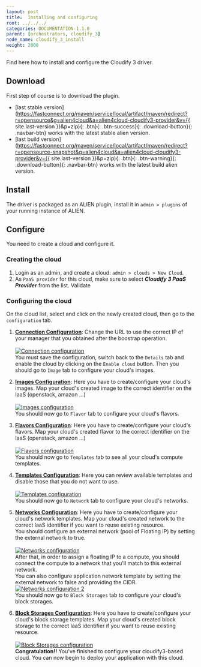 ```yaml
---
layout: post
title:  Installing and configuring
root: ../../../
categories: DOCUMENTATION-1.1.0
parent: [orchestrators, cloudify_3]
node_name: cloudify_3_install
weight: 2000
---
```


Find here how to install and configure the Cloudify 3 driver.

## Download ##
First step of course is to download the plugin.

* [last stable version](https://fastconnect.org/maven/service/local/artifact/maven/redirect?r=opensource&g=alien4cloud&a=alien4cloud-cloudify3-provider&v={{ site.last-version }}&p=zip){: .btn}{: .btn-success}{: .download-button}{: .navbar-btn} works with the latest stable alien version.
* [last build version](https://fastconnect.org/maven/service/local/artifact/maven/redirect?r=opensource-snapshot&g=alien4cloud&a=alien4cloud-cloudify3-provider&v={{ site.last-version }}&p=zip){: .btn}{: .btn-warning}{: .download-button}{: .navbar-btn} works with the latest build alien version.

## Install ##
The driver is packaged as an ALIEN plugin, install it in `admin > plugins` of your running instance of ALIEN.

## Configure ##
You need to create a cloud and configure it.

### Creating the cloud ###
1. Login as an admin, and create a cloud: `admin > clouds > New Cloud`.
2. As `PaaS provider` for this cloud, make sure to select ***Cloudify 3 PaaS Provider*** from the list. Validate

### Configuring the cloud ###
On the cloud list, select and click on the newly created cloud, then go to the `configuration` tab.

1. **<u>Connection Configuration</u>**: Change the URL to use the correct IP of your manager that you obtained after the boostrap operation.<br><br>
[![Connection configuration][config_cloud_cloudifyConUrl]][config_cloud_cloudifyConUrl]<br>
You must save the configuration, switch back to the `Details` tab and enable the cloud by clicking on the `Enable cloud` button. Then you should go to `Image` tab to configure your cloud's images.

2. **<u>Images Configuration</u>**: Here you have to create/configure your cloud's images. Map your cloud's created image to the correct identifier on the IaaS (openstack, amazon ...)<br><br>
[![Images configuration][config_cloud_cloudifyImage]][config_cloud_cloudifyImage]<br>
You should now go to `Flavor` tab to configure your cloud's flavors.

3. **<u>Flavors Configuration</u>**: Here you have to create/configure your cloud's flavors. Map your cloud's created flavor to the correct identifier on the IaaS (openstack, amazon ...)<br><br>
[![Flavors configuration][config_cloud_cloudifyFlavor]][config_cloud_cloudifyFlavor]<br>
You should now go to `Templates` tab to see all your cloud's compute templates.

4. **<u>Templates Configuration</u>**: Here you can review available templates and disable those that you do not want to use.<br><br>
[![Templates configuration][config_cloud_cloudifyTemplate]][config_cloud_cloudifyTemplate]<br>
You should now go to `Network` tab to configure your cloud's networks.

5. **<u>Networks Configuration</u>**: Here you have to create/configure your cloud's network templates. Map your cloud's created network to the correct IaaS identifier if you want to reuse existing resource.<br>
You should configure an external network (pool of Floating IP) by setting the external network to true.<br><br>
[![Networks configuration][config_cloud_cloudifyNetwork]][config_cloud_cloudifyNetwork]<br>
After that, in order to assign a floating IP to a compute, you should connect the compute to a network that you'll match to this external network.<br>
You can also configure application network template by setting the external network to false and providing the CIDR.<br>
[![Networks configuration 2][config_cloud_cloudifyNetwork2]][config_cloud_cloudifyNetwork2]<br>
You should now go to `Block Storages` tab to configure your cloud's block storages.

6. **<u>Block Storages Configuration</u>**: Here you have to create/configure your cloud's block storage templates. Map your cloud's created block storage to the correct IaaS identifier if you want to reuse existing resource.<br><br>
[![Block Storages configuration][config_cloud_cloudifyBlockStorage]][config_cloud_cloudifyBlockStorage]<br>
**Congratulation!!** You've finished to configure your cloudify3-based cloud. You can now begin to deploy your application with this cloud.

[config_cloud_cloudifyConUrl]: ../../images/cloudify3_driver/config_cloud_cloudifyConUrl.png  "Connection configuration"

[config_cloud_cloudifyImage]: ../../images/cloudify3_driver/config_cloud_cloudifyImage.png  "Images"

[config_cloud_cloudifyFlavor]: ../../images/cloudify3_driver/config_cloud_cloudifyFlavor.png  "Flavors"

[config_cloud_cloudifyTemplate]: ../../images/cloudify3_driver/config_cloud_cloudifyTemplate.png  "Templates"

[config_cloud_cloudifyNetwork]: ../../images/cloudify3_driver/config_cloud_cloudifyNetwork.png  "Networks"

[config_cloud_cloudifyNetwork2]: ../../images/cloudify3_driver/config_cloud_cloudifyNetwork2.png  "Networks 2"

[config_cloud_cloudifyBlockStorage]: ../../images/cloudify3_driver/config_cloud_cloudifyBlockStorage.png  "Block Storages"
